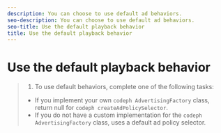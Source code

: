 ```yaml
---
description: You can choose to use default ad behaviors.
seo-description: You can choose to use default ad behaviors.
seo-title: Use the default playback behavior
title: Use the default playback behavior
---
```


# Use the default playback behavior

>1. To use default behaviors, complete one of the following tasks:
>* If you implement your own `codeph AdvertisingFactory` class, return null for `codeph createAdPolicySelector`.
>* If you do not have a custom implementation for the `codeph AdvertisingFactory` class,  uses a default ad policy selector.
>   
>   
>   
